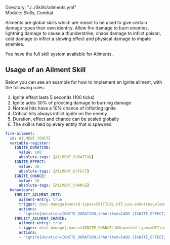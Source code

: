Directory: "./../Skills/ailments.yml"  
Module: Skills, Combat

Ailments are global skills which are meant to be used to give certain damage types their own identity. Allow fire damage to burn enemies, lightning damage to cause a thunderstrike, chaos damage to inflict poison, cold damage to inflict a slowing effect and physical damage to impale enemies.

You have the full skill system available for Ailments.

## Usage of an Ailment Skill

Below you can see an example for how to implement an ignite ailment, with the following rules:

1. Ignite effect lasts 5 seconds (100 ticks)
2. Ignite adds 30% of proccing damage to burning damage
3. Normal hits have a 10% chance of inflicting ignite
4. Critical hits always inflict ignite on the enemy
5. Duration, effect and chance can be scaled globally
6. The skill is held by every entity that is spawned

```yml
fire-ailment:
  id: AILMENT_IGNITE
  variable-register:
    IGNITE_DURATION: 
      value: 100
      absolute-tags: [AILMENT_DURATION]
    IGNITE_EFFECT: 
      value: 30
      absolute-tags: [AILMENT_EFFECT]
    IGNITE_CHANCE: 
      value: 10
      absolute-tags: [AILMENT_CHANCE]
  behaviours:
    INFLICT_AILMENT_CRIT:
      ailment-entry: true
      trigger: deal-damage{wanted-types=CRITICAL,HIT;use-and=true;element=FIRE}
      actions:
      - "ignite{duration=IGNITE_DURATION;inherited=[ADD (IGNITE_EFFECT/100)*EVENT_DAMAGE_FIRE TO DAMAGE_FIRE]}@target"
    INFLICT_AILMENT_CHANCE:
      ailment-entry: true
      trigger: deal-damage{chance=IGNITE_CHANCE/100;wanted-types=HIT;use-and=true;element=FIRE}
      actions:
      - "ignite{duration=IGNITE_DURATION;inherited=[ADD (IGNITE_EFFECT/100)*EVENT_DAMAGE_FIRE TO DAMAGE_FIRE]}@target"
```

